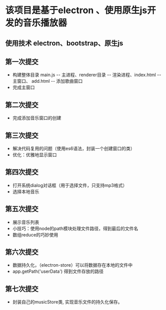 # 该项目是基于electron 、使用原生js开发的音乐播放器

## 使用技术 electron、bootstrap、原生js

## 第一次提交
+ 构建整体目录  main.js -- 主进程、renderer目录 -- 渲染进程、index.html -- 主窗口、  add.html -- 添加歌曲窗口 
+ 完成主窗口

## 第二次提交
+ 完成添加音乐窗口的创建

## 第三次提交
+ 解决代码复用的问题（使用es6语法，封装一个创建窗口的类）
+ 优化：优雅地显示窗口

## 第四次提交
+ 打开系统dialog对话框（用于选择文件，只支持mp3格式）
+ 选择本地音乐

## 第五次提交
+ 展示音乐列表
+ 小技巧：使用node的path模块处理文件路径，得到最后的文件名
+ 数组reduce的巧妙使用

## 第六次提交
+ 数据持久化，（electron-store）可以将数据存在本地的文件中
+ app.getPath('userData') 得到文件存放的路径

## 第七次提交
+ 封装自己的musicStore类, 实现音乐文件的持久化保存。